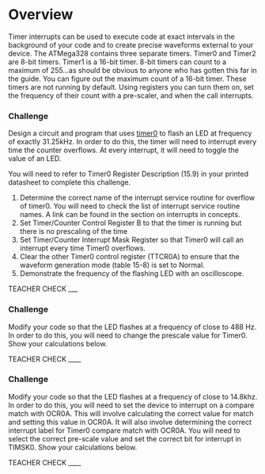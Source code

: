 # Overview

Timer interrupts can be used to execute code at exact intervals in the background of your code and to create precise waveforms external to your device. The ATMega328 contains three separate timers. Timer0 and Timer2 are 8-bit timers. Timer1 is a 16-bit timer. 8-bit timers can count to a maximum of 255...as should be obvious to anyone who has gotten this far in the guide. You can figure out the maximum count of a 16-bit timer. These timers are not running by default. Using registers you can turn them on, set the frequency of their count with a pre-scaler, and when the call interrupts.

### Challenge

Design a circuit and program that uses [timer0](https://www.google.com/url?q=https://docs.google.com/document/d/1BmZbXzxnD2j17QToSZ9jeZmnP7burwfksfQq2v4zu-Y/edit%23heading%3Dh.fisakateqwa0&sa=D&ust=1587613174393000) to flash an LED at frequency of exactly 31.25kHz. In order to do this, the timer will need to interrupt every time the counter overflows. At every interrupt, it will need to toggle the value of an LED.

You will need to refer to Timer0 Register Description (15.9) in your printed datasheet to complete this challenge.

1.  Determine the correct name of the interrupt service routine for overflow of timer0. You will need to check the list of interrupt service routine names. A link can be found in the section on interrupts in concepts.
2.  Set Timer/Counter Control Register B to that the timer is running but there is no prescaling of the time
3.  Set Timer/Counter Interrupt Mask Register so that Timer0 will call an interrupt every time Timer0 overflows.
4.  Clear the other Timer0 control register (TTCR0A) to ensure that the waveform generation mode (table 15-8) is set to Normal.
5.  Demonstrate the frequency of the flashing LED with an oscilloscope.

TEACHER CHECK \_\_\_

### Challenge

Modify your code so that the LED flashes at a frequency of close to 488 Hz. In order to do this, you will need to change the prescale value for Timer0. Show your calculations below.

TEACHER CHECK \_\_\_\_

### Challenge

Modify your code so that the LED flashes at a frequency of close to 14.8khz. In order to do this, you will need to set the device to interrupt on a compare match with OCR0A. This will involve calculating the correct value for match and setting this value in OCR0A. It will also involve determining the correct interrupt label for Timer0 compare match with OCR0A. You will need to select the correct pre-scale value and set the correct bit for interrupt in TIMSK0. Show your calculations below.

TEACHER CHECK \_\_\_\_
